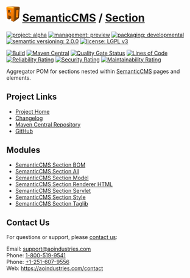# [<img src="ao-logo.png" alt="AO Logo" width="35" height="40">](https://github.com/ao-apps) [SemanticCMS](https://github.com/ao-apps/semanticcms) / [Section](https://github.com/ao-apps/semanticcms-section)

[![project: alpha](https://semanticcms.com/ao-badges/project-alpha.svg)](https://aoindustries.com/life-cycle#project-alpha)
[![management: preview](https://semanticcms.com/ao-badges/management-preview.svg)](https://aoindustries.com/life-cycle#management-preview)
[![packaging: developmental](https://semanticcms.com/ao-badges/packaging-developmental.svg)](https://aoindustries.com/life-cycle#packaging-developmental)  
[![semantic versioning: 2.0.0](https://semanticcms.com/ao-badges/semver-2.0.0.svg)](http://semver.org/spec/v2.0.0.html)
[![license: LGPL v3](https://semanticcms.com/ao-badges/license-lgpl-3.0.svg)](https://www.gnu.org/licenses/lgpl-3.0)

[![Build](https://github.com/ao-apps/semanticcms-section/workflows/Build/badge.svg?branch=master)](https://github.com/ao-apps/semanticcms-section/actions?query=workflow%3ABuild)
[![Maven Central](https://maven-badges.herokuapp.com/maven-central/com.semanticcms/semanticcms-section/badge.svg)](https://maven-badges.herokuapp.com/maven-central/com.semanticcms/semanticcms-section)
[![Quality Gate Status](https://sonarcloud.io/api/project_badges/measure?branch=master&project=com.semanticcms%3Asemanticcms-section&metric=alert_status)](https://sonarcloud.io/dashboard?branch=master&id=com.semanticcms%3Asemanticcms-section)
[![Lines of Code](https://sonarcloud.io/api/project_badges/measure?branch=master&project=com.semanticcms%3Asemanticcms-section&metric=ncloc)](https://sonarcloud.io/component_measures?branch=master&id=com.semanticcms%3Asemanticcms-section&metric=ncloc)  
[![Reliability Rating](https://sonarcloud.io/api/project_badges/measure?branch=master&project=com.semanticcms%3Asemanticcms-section&metric=reliability_rating)](https://sonarcloud.io/component_measures?branch=master&id=com.semanticcms%3Asemanticcms-section&metric=Reliability)
[![Security Rating](https://sonarcloud.io/api/project_badges/measure?branch=master&project=com.semanticcms%3Asemanticcms-section&metric=security_rating)](https://sonarcloud.io/component_measures?branch=master&id=com.semanticcms%3Asemanticcms-section&metric=Security)
[![Maintainability Rating](https://sonarcloud.io/api/project_badges/measure?branch=master&project=com.semanticcms%3Asemanticcms-section&metric=sqale_rating)](https://sonarcloud.io/component_measures?branch=master&id=com.semanticcms%3Asemanticcms-section&metric=Maintainability)

Aggregator POM for sections nested within [SemanticCMS](https://github.com/ao-apps/semanticcms) pages and elements.

## Project Links
* [Project Home](https://semanticcms.com/section/)
* [Changelog](https://semanticcms.com/section/changelog)
* [Maven Central Repository](https://search.maven.org/artifact/com.semanticcms/semanticcms-section)
* [GitHub](https://github.com/ao-apps/semanticcms-section)

## Modules
* [SemanticCMS Section BOM](https://github.com/ao-apps/semanticcms-section-bom)
* [SemanticCMS Section All](https://github.com/ao-apps/semanticcms-section-all)
* [SemanticCMS Section Model](https://github.com/ao-apps/semanticcms-section-model)
* [SemanticCMS Section Renderer HTML](https://github.com/ao-apps/semanticcms-section-renderer-html)
* [SemanticCMS Section Servlet](https://github.com/ao-apps/semanticcms-section-servlet)
* [SemanticCMS Section Style](https://github.com/ao-apps/semanticcms-section-style)
* [SemanticCMS Section Taglib](https://github.com/ao-apps/semanticcms-section-taglib)

## Contact Us
For questions or support, please [contact us](https://aoindustries.com/contact):

Email: [support@aoindustries.com](mailto:support@aoindustries.com)  
Phone: [1-800-519-9541](tel:1-800-519-9541)  
Phone: [+1-251-607-9556](tel:+1-251-607-9556)  
Web: https://aoindustries.com/contact
